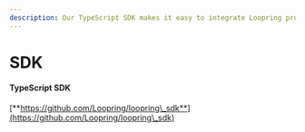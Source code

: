 ```yaml
---
description: Our TypeScript SDK makes it easy to integrate Loopring protocol into websites.
---
```


# SDK

#### TypeScript SDK <a href="#typescript-sdk" id="typescript-sdk"></a>

[**https://github.com/Loopring/loopring\_sdk**](https://github.com/Loopring/loopring\_sdk)

